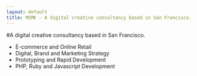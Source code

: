 ```yaml
---
layout: default
title: MSMK — A digital creative consultancy based in San Francisco.
---
```


#A digital creative consultancy based in San Francisco.

- E-commerce and Online Retail
- Digital, Brand and Marketing Strategy
- Prototyping and Rapid Development
- PHP, Ruby and Javascript Development
